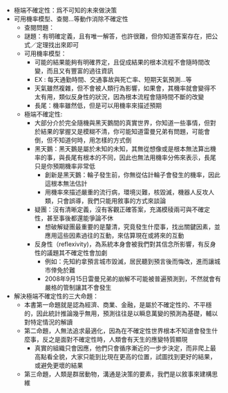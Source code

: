 - 極端不確定性：爲不可知的未來做決策
- 可用機率模型、查閱...等動作消除不確定性
    - 查閱問題：
    - 謎題：有明確定義，且有唯一解答，也許很難，但你知道答案存在，把公式／定理找出來即可
    - 可用機率模型：
        - 可能的結果能夠有明確界定，且促成結果的根本流程不會隨時間改變，而且又有豐富的過往資訊
        - EX : 每天通勤時間、交通事故與死亡率、短期天氣預測...等
        - 天氣雖然複雜，但不會被人類行為影響，如果會，其機率就會變得不太有用，類似反身性的狀況，因為根本流程會隨時間不斷的改變
        - 長尾：機率雖然低，但是可以用機率來描述預期
    - 極端不確定性:
        - 大部分介於完全隨機與黑天鵝間的真實世界，你知道一些事情，但對於結果的掌握又是模糊不清，你可能知道雷曼兄弟有問題，可能會倒，但不知道何時，用怎樣的方式倒
        - 黑天鵝：黑天鵝是屬於未知的未知，其無從想像或是根本無法算出機率的事，與長尾有根本的不同，因此也無法用機率分佈來表示，長尾只是你預期機率非常低
            - 創新是黑天鵝：輪子發生前，你無從估計輪子會發生的機率，因此這根本無法估計
            - 用機率來描述嚴重的流行病，環境災難，核毀滅，機器人反攻人類，只會誤導，我們只能用敘事的方式來談論
        - 疑團：沒有清晰定義，沒有客觀正確答案，充滿模稜兩可與不確定性，甚至事後都還能爭論不休
            - 想破解疑團最重要的是釐清，究竟發生什麼事，找出關鍵因素，並應用這些因素過往的互動，來估算現在或將來的互動
        - 反身性（reflexivity)，為系統本身會被我們對其信念所影響，有反身性的議題其不確定性會加劇
            - 例如：先知約拿預言城市毀滅，居民聽到預言後而悔改，進而讓城市倖免於難
            - 2008年9月15日雷曼兄弟的崩解不可能被普遍預測到，不然就會有嚴格的管制讓其不會發生
- 解決極端不確定性的三大命題：
    -  本書第一命題就是認為經濟、商業、金融，是屬於不確定性的、不平穩的，因此統計推論幾乎無用，預測往往是以瞬息萬變的預測為基礎，輔以對特定情況的解讀
    - 第二命題，人無法追求最適化，因為在不確定性世界根本不知道會發生什麼事，反之是面對不確定性時，人類會有天生的應變特質顯現
        - 真實的組織只會因應，他們只會循序漸近的一步步決定，而非爬上最高點看全貌，大家只能到比現在更高的位置，試圖找到更好的結果，或避免更壞的結果
    - 第三命題，人類是群居動物，溝通是決策的要素，我們是以敘事來建構思維
